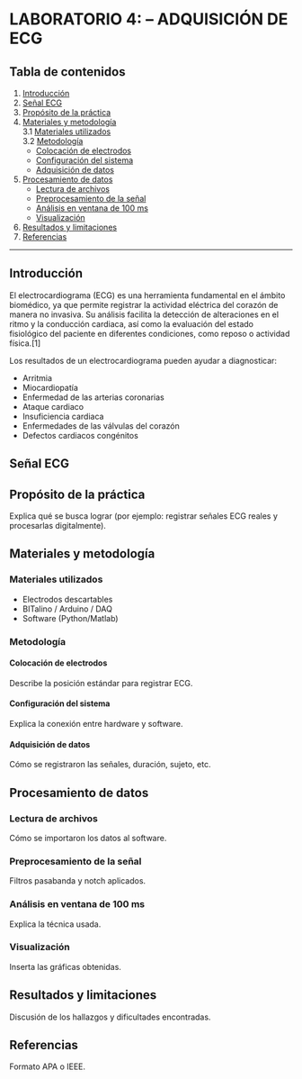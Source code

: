 # LABORATORIO 4: – ADQUISICIÓN DE ECG

## Tabla de contenidos
1. [Introducción](#introducción)
2. [Señal ECG](#señalECG)
3. [Propósito de la práctica](#propósito-de-la-práctica)  
4. [Materiales y metodología](#materiales-y-metodología)  
   3.1 [Materiales utilizados](#materiales-utilizados)  
   3.2 [Metodología](#metodología)  
   - [Colocación de electrodos](#colocación-de-electrodos)  
   - [Configuración del sistema](#configuración-del-sistema)  
   - [Adquisición de datos](#adquisición-de-datos)  
5. [Procesamiento de datos](#procesamiento-de-datos)  
   - [Lectura de archivos](#lectura-de-archivos)  
   - [Preprocesamiento de la señal](#preprocesamiento-de-la-señal)  
   - [Análisis en ventana de 100 ms](#análisis-en-ventana-de-100-ms)  
   - [Visualización](#visualización)  
6. [Resultados y limitaciones](#resultados-y-limitaciones)  
7. [Referencias](#referencias)  

---

## Introducción
El electrocardiograma (ECG) es una herramienta fundamental en el ámbito biomédico, ya que permite registrar la actividad eléctrica del corazón de manera no invasiva. Su análisis facilita la detección de alteraciones en el ritmo y la conducción cardiaca, así como la evaluación del estado fisiológico del paciente en diferentes condiciones, como reposo o actividad física.[1]

Los resultados de un electrocardiograma pueden ayudar a diagnosticar:

- Arritmia
- Miocardiopatía
- Enfermedad de las arterias coronarias
- Ataque cardiaco
- Insuficiencia cardiaca
- Enfermedades de las válvulas del corazón
- Defectos cardiacos congénitos

## Señal ECG


## Propósito de la práctica
Explica qué se busca lograr (por ejemplo: registrar señales ECG reales y procesarlas digitalmente).

## Materiales y metodología

### Materiales utilizados
- Electrodos descartables
- BITalino / Arduino / DAQ
- Software (Python/Matlab)

### Metodología

#### Colocación de electrodos
Describe la posición estándar para registrar ECG.

#### Configuración del sistema
Explica la conexión entre hardware y software.

#### Adquisición de datos
Cómo se registraron las señales, duración, sujeto, etc.

## Procesamiento de datos

### Lectura de archivos
Cómo se importaron los datos al software.

### Preprocesamiento de la señal
Filtros pasabanda y notch aplicados.

### Análisis en ventana de 100 ms
Explica la técnica usada.

### Visualización
Inserta las gráficas obtenidas.

## Resultados y limitaciones
Discusión de los hallazgos y dificultades encontradas.

## Referencias
Formato APA o IEEE.
